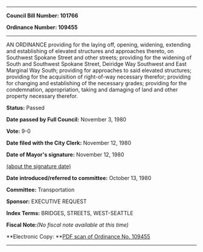 

********

**Council Bill Number: 101766**
   
**Ordinance Number: 109455**
********

 AN ORDINANCE providing for the laying off, opening, widening, extending and establishing of elevated structures and approaches thereto, on Southwest Spokane Street and other streets; providing for the widening of South and Southwest Spokane Street, Deiridge Way Southwest and East Marginal Way South; providing for approaches to said elevated structures; providing for the acquisition of right-of-way necessary therefor; providing for changing and establishing of the necessary grades; providing for the condemnation, appropriation, taking and damaging of land and other property necessary therefor.

**Status:** Passed
   
**Date passed by Full Council:** November 3, 1980
   
**Vote:** 9-0
   
**Date filed with the City Clerk:** November 12, 1980
   
**Date of Mayor's signature:** November 12, 1980
   
[(about the signature date)](/~public/approvaldate.htm)
   
   
   
**Date introduced/referred to committee:** October 13, 1980
   
**Committee:** Transportation
   
**Sponsor:** EXECUTIVE REQUEST
   
   
**Index Terms:** BRIDGES, STREETS, WEST-SEATTLE

**Fiscal Note:**_(No fiscal note available at this time)_

**Electronic Copy: **[PDF scan of Ordinance No. 109455](/~archives/Ordinances/Ord_109455.pdf)

********

